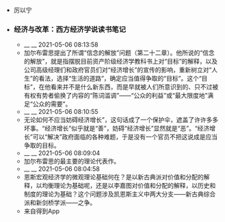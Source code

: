 - 厉以宁
- ### 经济与改革：西方经济学说读书笔记
    - __ __ 2021-05-06 08:13:58
    - 加尔布雷思提出了所谓“信念的解放”问题（第二十二章）。他所说的“信念的解放”，就是指摆脱目前资产阶级经济学教科书上对“目标”的解释，以及公司高级经理们和政府官员们对“经济增长”的宣传的影响，重新树立对“人生”的看法，选择“生活的道路”，确定应当值得争取的“目标”。这个“目标”，在他看来并不是什么新东西，而是早就被人们所意识到的、只不过被有权有势者偷换了内容的“陈词滥调”——“公众的利益”或“最大限度地”满足“公众的需要”。
    - __ __ 2021-05-06 08:10:55
    - 无论如何不应当妨碍经济增长”，这句话成了一个保护伞，遮盖了许许多多坏事。“经济增长”似乎就是“善”，妨碍“经济增长”显然就是“恶”。“经济增长”可以“解决”政府面临的各种难题，于是没有一个官员不把这说成是应当争取的目标。
    - __ __ 2021-05-06 08:09:04
    - 加尔布雷思的最主要的理论代表作。
    - __ __ 2021-05-06 08:04:58
    - 恩斯宏观经济学的微观理论基础何在？是以新古典派对价值和分配的解释，以均衡理论为基础呢，还是以李嘉图对价值和分配的解释，以历史和制度的理论为基础？这个问题涉及凯恩斯主义中两大分支——新古典综合派和新剑桥学派——之争。
    - 来自得到App

